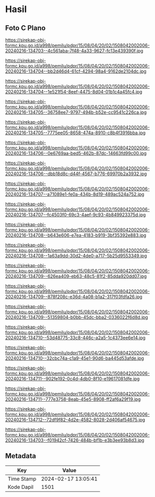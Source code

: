 # Hasil

## Foto C Plano

https://sirekap-obj-formc.kpu.go.id/a998/pemilu/pdpr/15/08/04/20/02/1508042002006-20240216-134703--4c561aba-7f48-4a33-9627-fc13e439390f.jpg

https://sirekap-obj-formc.kpu.go.id/a998/pemilu/pdpr/15/08/04/20/02/1508042002006-20240216-134704--bb2d46d4-61cf-4294-98a4-9162de2104dc.jpg

https://sirekap-obj-formc.kpu.go.id/a998/pemilu/pdpr/15/08/04/20/02/1508042002006-20240216-134704--1e521f54-8eef-4475-8d04-01b1c4a45fc4.jpg

https://sirekap-obj-formc.kpu.go.id/a998/pemilu/pdpr/15/08/04/20/02/1508042002006-20240216-134705--36758ee7-9797-494b-b52e-cc9541c226ca.jpg

https://sirekap-obj-formc.kpu.go.id/a998/pemilu/pdpr/15/08/04/20/02/1508042002006-20240216-134705--7775ee05-8658-474a-8910-c8b4f3916bba.jpg

https://sirekap-obj-formc.kpu.go.id/a998/pemilu/pdpr/15/08/04/20/02/1508042002006-20240216-134706--0e6769aa-bed5-462b-87dc-14663fd99c00.jpg

https://sirekap-obj-formc.kpu.go.id/a998/pemilu/pdpr/15/08/04/20/02/1508042002006-20240216-134706--dbb18d8c-d44f-4567-b776-69970b2a3932.jpg

https://sirekap-obj-formc.kpu.go.id/a998/pemilu/pdpr/15/08/04/20/02/1508042002006-20240216-134707--a71089e1-fe0a-434b-8d19-489ac524a752.jpg

https://sirekap-obj-formc.kpu.go.id/a998/pemilu/pdpr/15/08/04/20/02/1508042002006-20240216-134707--fc4503f0-69c3-4aef-9c93-4b849923375d.jpg

https://sirekap-obj-formc.kpu.go.id/a998/pemilu/pdpr/15/08/04/20/02/1508042002006-20240216-134708--b643e606-e7ea-4183-b919-3bf35392e883.jpg

https://sirekap-obj-formc.kpu.go.id/a998/pemilu/pdpr/15/08/04/20/02/1508042002006-20240216-134708--1a63a9dd-30d2-4de0-a717-5b25d9553349.jpg

https://sirekap-obj-formc.kpu.go.id/a998/pemilu/pdpr/15/08/04/20/02/1508042002006-20240216-134709--626ea409-eb63-48c5-81f2-85dda920dd07.jpg

https://sirekap-obj-formc.kpu.go.id/a998/pemilu/pdpr/15/08/04/20/02/1508042002006-20240216-134709--878f208c-e36d-4a08-b1a2-317f03fdfa26.jpg

https://sirekap-obj-formc.kpu.go.id/a998/pemilu/pdpr/15/08/04/20/02/1508042002006-20240216-134709--51359804-b0bb-45dc-bba2-0336022f6d8d.jpg

https://sirekap-obj-formc.kpu.go.id/a998/pemilu/pdpr/15/08/04/20/02/1508042002006-20240216-134710--53d48775-33c8-446c-a2a5-1c4373ee6e14.jpg

https://sirekap-obj-formc.kpu.go.id/a998/pemilu/pdpr/15/08/04/20/02/1508042002006-20240216-134710--32cbc74a-c1a9-45e1-90d6-ba445d53afde.jpg

https://sirekap-obj-formc.kpu.go.id/a998/pemilu/pdpr/15/08/04/20/02/1508042002006-20240216-134711--902fe192-0c4d-4db0-8f10-e19617081dfe.jpg

https://sirekap-obj-formc.kpu.go.id/a998/pemilu/pdpr/15/08/04/20/02/1508042002006-20240216-134711--777e3758-8eab-45e5-8908-ff2af6a29f19.jpg

https://sirekap-obj-formc.kpu.go.id/a998/pemilu/pdpr/15/08/04/20/02/1508042002006-20240216-134712--72df9f82-4d2e-4582-8028-2d406af54675.jpg

https://sirekap-obj-formc.kpu.go.id/a998/pemilu/pdpr/15/08/04/20/02/1508042002006-20240216-134703--f01942cf-7426-484b-bf1b-e3b3ee93b8d3.jpg


## Metadata

| Key        | Value               |
| ---------- | ------------------- |
| Time Stamp | 2024-02-17 13:05:41 |
| Kode Dapil | 1501                |



